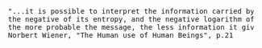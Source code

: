 <pre>
  "...it is possible to interpret the information carried by a message as essentially 
  the negative of its entropy, and the negative logarithm of its probability. That is, 
  the more probable the message, the less information it gives."
  Norbert Wiener, "The Human use of Human Beings", p.21
</pre>

